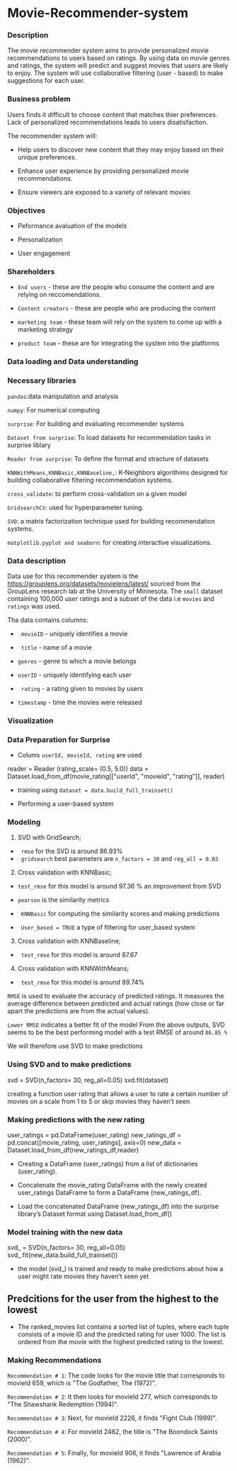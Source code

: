 # Movie-Recommender-system
### Description
The movie recommender system aims to provide personalized movie recommendations to users based on ratings. By using data on movie genres and ratings, the system will predict and suggest movies that users are likely to enjoy.
The system will use collaborative filtering (user - based) to make suggestions for each user.

### Business problem
Users finds it difficult to choose content that matches thier preferences. Lack of personalized recommendations leads to users disatisfaction.

The recommender system will:
 - Help users to discover new content that they may enjoy based on their unique preferences.

 - Enhance user experience by providing personalized movie recommendations.

 - Ensure viewers are exposed to a variety of relevant movies

 ### Objectives
 - Peformance avaluation of the models

- Personalization

- User engagement

### Shareholders
- `End users` - these are the people who consume the content and are relying on reccomendations.

- `Content creators` - these are people who are producing the content

- `marketing team` - these team will rely on the system to come up with a marketing strategy

- `product team` - these are for integrating the system into the platforms

### **Data loading and Data understanding**

### Necessary libraries

`pandas`:data manipulation and analysis

`numpy`: For numerical computing

`surprise`: For building and evaluating recommender systems

`Dataset from surprise`: To load datasets for recommendation tasks in surprise liblary

`Reader from surprise`: To define the format and stracture of datasets

`KNNWithMeans,KNNBasic,KNNBaseline,`: K-Neighbors algorithims designed for building collaborative filtering recommendation systems.

`cross_validate`: to perform cross-validation on a given model

`GridsearchCV`: used for hyperparameter tuning.

`SVD`: a matrix factorization technique used for building recommendation systems.

`matplotlib.pyplot and seaborn`: for creating interactive visualizations.

### Data description
 Data use for this recommender system is the https://grouplens.org/datasets/movielens/latest/ sourced from the GroupLens research lab at the University of Minnesota. The `small` dataset containing 100,000 user ratings and a subset of the data i.e `movies` and `ratings` was used.

 Tha data contains columns:

 - ` movieID` - uniquely identifies a movie 

- ` title` - name of a movie

- `genres` - genre to which a movie belongs

- `userID` - uniquely identifying each user

- ` rating` - a rating given to movies by users

- `timestamp` - time the movies were released

### Visualization


### **Data Preparation for Surprise** 

- Colums `userId, movieId, rating` are used 

reader = Reader (rating_scale= (0.5, 5.0))
data = Dataset.load_from_df(movie_rating[["userId", "movieId", "rating"]], reader)

- training using `dataset = data.build_full_trainset()`

- Performing a user-based system

### **Modeling**

1. SVD with GridSearch;
- ` rmse` for the SVD is around 86.93%
- ` gridsearch` best parameters are `n_factors = 30` and `reg_all = 0.03`
2. Cross validation with KNNBasic;
- `test_rmse` for this model is around 97.36 % an improvement from SVD

- `pearson` is the similarity metrics 

- ` KNNBasic` for computing the similarity scores and making predictions

- ` User_based = TRUE` a type of filtering for user_based system
3.  Cross validation with KNNBaseline;
- ` test_rmse` for this model is around 87.67

4. Cross validation with KNNWithMeans;
- ` test_rmse` for this model is around 89.74%

`RMSE` is used to evaluate the accuracy of predicted ratings. It measures the average difference between predicted and actual ratings (how close or far apart the predictions are from the actual values).

`Lower RMSE` indicates a better fit of the model
From the above outputs, SVD seems to be the best performing model with a test RMSE of around `86.85 %`

We will therefore use SVD to make predictions

### **Using SVD and to make predictions**

svd = SVD(n_factors= 30, reg_all=0.05)
svd.fit(dataset)

creating a function user rating that allows a user to rate a certain number of movies on a scale from 1 to 5 or skip movies they haven’t seen

### Making predictions with the new rating

user_ratings = pd.DataFrame(user_rating)
new_ratings_df = pd.concat([movie_rating, user_ratings], axis=0)
new_data = Dataset.load_from_df(new_ratings_df,reader)

- Creating a DataFrame (user_ratings) from a list of dictionaries (user_rating).

- Concatenate the movie_rating DataFrame  with the newly created user_ratings DataFrame to form a DataFrame (new_ratings_df).

- Load the concatenated DataFrame (new_ratings_df) into the surprise library’s Dataset format using Dataset.load_from_df()

### Model training with the new data

svd_ = SVD(n_factors= 30, reg_all=0.05)
svd_.fit(new_data.build_full_trainset())

- the model (svd_) is trained and ready to make predictions about how a user might rate movies they haven’t seen yet

## Predcitions for the user from the highest to the lowest

- The ranked_movies list contains a sorted list of tuples, where each tuple consists of a movie ID and the predicted rating for user 1000. The list is ordered from the movie with the highest predicted rating to the lowest.

### **Making Recommendations**

`Recommendation # 1`: The code looks for the movie title that corresponds to movieId 659, which is "The Godfather, The (1972)".

`Recommendation # 2`: It then looks for movieId 277, which corresponds to "The Shawshank Redemption (1994)".

`Recommendation # 3`: Next, for movieId 2226, it finds "Fight Club (1999)".

`Recommendation # 4`: For movieId 2462, the title is "The Boondock Saints (2000)".

`Recommendation # 5`: Finally, for movieId 906, it finds "Lawrence of Arabia (1962)".